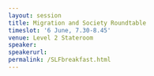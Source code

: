 ```yaml
---
layout: session
title: Migration and Society Roundtable
timeslot: '6 June, 7.30-8.45'
venue: Level 2 Stateroom
speaker:
speakerurl:
permalink: /SLFbreakfast.html
---
```

